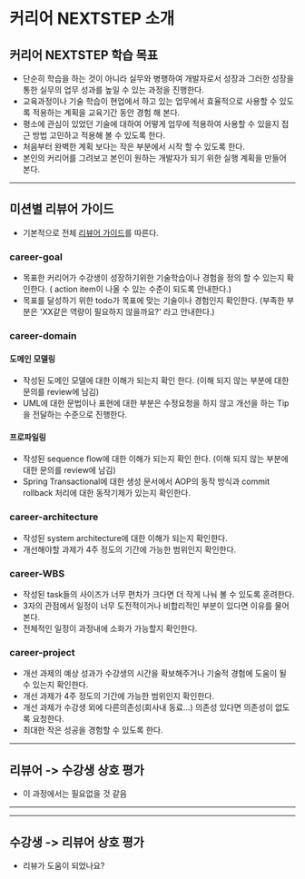 # 커리어 NEXTSTEP 소개

## 커리어 NEXTSTEP 학습 목표
- 단순히 학습을 하는 것이 아니라 실무와 병행하여 개발자로서 성장과 그러한 성장을 통한 실무의 업무 성과를 높일 수 있는 과정을 진행한다.
- 교육과정이나 기술 학습이 현업에서 하고 있는 업무에서 효율적으로 사용할 수 있도록 적용하는 계획을 교육기간 동안 경험 해 본다.
- 평소에 관심이 있었던 기술에 대하여 어떻게 업무에 적용하여 사용할 수 있을지 접근 방법 고민하고 적용해 볼 수 있도록 한다.
- 처음부터 완벽한 계획 보다는 작은 부분에서 시작 할 수 있도록 한다.
- 본인의 커리어를 그려보고 본인이 원하는 개발자가 되기 위한 실행 계획을 만들어 본다.


---
## 미션별 리뷰어 가이드
- 기본적으로 전체 [리뷰어 가이드](https://github.com/next-step/nextstep-docs/tree/master/reviewguide)를 따른다. 
### career-goal
- 목표한 커리어가 수강생이 성장하기위한 기술학습이나 경험을 정의 할 수 있는지 확인한다. ( action item이 나올 수 있는 수준이 되도록 안내한다.)
- 목표를 달성하기 위한 todo가 목표에 맞는 기술이나 경험인지 확인한다. (부족한 부분은 'XX같은 역량이 필요하지 않을까요?' 라고 안내한다.)
### career-domain
#### 도메인 모델링
- 작성된 도메인 모델에 대한 이해가 되는지 확인 한다. (이해 되지 않는 부분에 대한 문의를 review에 남김)
- UML에 대한 문법이나 표현에 대한 부분은 수정요청을 하지 않고 개선을 하는 Tip을 전달하는 수준으로 진행한다.
#### 프로파일링
- 작성된 sequence flow에 대한 이해가 되는지 확인 한다. (이해 되지 않는 부분에 대한 문의를 review에 남김)
- Spring Transactional에 대한 생성 문서에서 AOP의 동작 방식과 commit rollback 처리에 대한 동작기제가 있는지 확인한다.
### career-architecture
- 작성된 system architecture에 대한 이해가 되는지 확인한다.
- 개선해야할 과제가 4주 정도의 기간에 가능한 범위인지 확인한다. 
### career-WBS
- 작성된 task들의 사이즈가 너무 편차가 크다면 더 작게 나눠 볼 수 있도록 훈려한다.
- 3자의 관점에서 일정이 너무 도전적이거나 비합리적인 부분이 있다면 이유를 물어본다.
- 전체적인 일정이 과정내에 소화가 가능할지 확인한다.
### career-project
- 개선 과제의 예상 성과가 수강생의 시간을 확보해주거나 기술적 경험에 도움이 될 수 있는지 확인한다.
- 개선 과제가 4주 정도의 기간에 가능한 범위인지 확인한다.
- 개선 과제가 수강생 외에 다른의존성(회사내 동료...) 의존성 있다면 의존성이 없도록 요청한다.
- 최대한 작은 성공을 경험할 수 있도록 한다.
---
## 리뷰어 -> 수강생 상호 평가
- 이 과정에서는 필요없을 것 같음

---

---
## 수강생 -> 리뷰어 상호 평가
- 리뷰가 도움이 되었나요?
